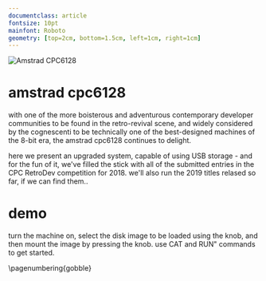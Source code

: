 ```yaml
---
documentclass: article
fontsize: 10pt
mainfont: Roboto
geometry: [top=2cm, bottom=1.5cm, left=1cm, right=1cm]
---
```

[cpc6128]: https://github.com/seclorum/timetron2019/raw/master/collection/cpc6128.png "Amstrad CPC6128"
![][cpc6128]

# amstrad cpc6128

with one of the more boisterous and adventurous contemporary developer communities to be found in the retro-revival scene, and widely considered by the cognescenti to be technically one of the best-designed machines of the 8-bit era, the amstrad cpc6128 continues to delight. 

here we present an upgraded system, capable of using USB storage - and for the fun of it, we've filled the stick with all of the submitted entries in the CPC RetroDev competition for 2018.  we'll also run the 2019 titles relased so far, if we can find them..

# demo
turn the machine on, select the disk image to be loaded using the knob, and then mount the image by pressing the knob.  use CAT and RUN" commands to get started.

\pagenumbering{gobble}
